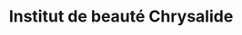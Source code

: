 ---
title: "Institut de beauté Chrysalide"
url: /saint-palais/institut-de-beaute-chrysalide/
shop: beauté
---